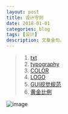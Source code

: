 ```yaml
---
layout: post
title: 设计守则 
date: 2018-01-01
categories: blog
tags: [设计]
description: 文章金句。
---
```


>1. [txt](http://www.shejidaren.com/examples/tools/design-rules/18-rules-for-using-text.html)
>1. [typography](http://images.shejidaren.com/wp-content/uploads/2014/06/typography-b.png)
>1. [COLOR](http://images.shejidaren.com/wp-content/uploads/2014/06/peise-b.png)
>1. [LOGO](http://images.shejidaren.com/wp-content/uploads/2014/09/10-commandments-of-logo-design_cn.jpg)
>1. [GUI视觉规范](http://huaban.com/pins/545169450/zoom)
>1. [黄金比例](http://www.shejidaren.com/golden-ratio-2.html)

![image](https://github.com/feiyuii/feiyuii.github.io/blob/master/img/crowds/crowds.jpg?raw=true)


